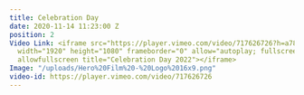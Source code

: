 ```yaml
---
title: Celebration Day
date: 2020-11-14 11:23:00 Z
position: 2
Video Link: <iframe src="https://player.vimeo.com/video/717626726?h=a7878c52f3&amp;badge=0&amp;autopause=0&amp;player_id=0&amp;app_id=58479"
  width="1920" height="1080" frameborder="0" allow="autoplay; fullscreen; picture-in-picture"
  allowfullscreen title="Celebration Day 2022"></iframe>
Image: "/uploads/Hero%20Film%20-%20Logo%2016x9.png"
video-id: https://player.vimeo.com/video/717626726
---
```


